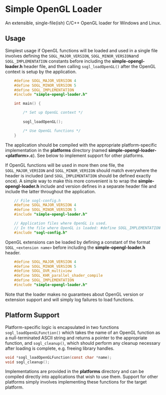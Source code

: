 Simple OpenGL Loader
====================

An extensible, single-file(ish) C/C++ OpenGL loader for Windows and Linux.

Usage
-----
Simplest usage if OpenGL functions will be loaded and used in a single file involves defining the `SOGL_MAJOR_VERSION`, `SOGL_MINOR_VERSION`and `SOGL_IMPLEMENTATION` constants before including the **simple-opengl-loader.h** header file, and then calling `sogl_loadOpenGL()` after the OpenGL context is setup by the application.

```C
    #define SOGL_MAJOR_VERSION 4
    #define SOGL_MINOR_VERSION 5
    #define SOGL_IMPLEMENTATION
    #include "simple-opengl-loader.h"

    int main() {

        /* Set up OpenGL context */
        
        sogl_loadOpenGL();

        /* Use OpenGL functions */
    }
```

The application should be compiled with the appropriate platform-specific implementation in the **platforms** directory (named **simple-opengl-loader-\<platform\>.c**). See below to implement support for other platforms.

If OpenGL functions will be used in more then one file, the `SOGL_MAJOR_VERSION` and `SOGL_MINOR_VERSION` should match everywhere the header is included (and `SOGL_IMPLEMENTATION` should be defined exactly once). A simple way to make this more convenient is to wrap the **simple-opengl-loader.h** include and version defines in a separate header file and include the latter throughout the application.

```C
    // File sogl-config.h
    #define SOGL_MAJOR_VERSION 4
    #define SOGL_MINOR_VERSION 5
    #include "simple-opengl-loader.h"
```

```C
    // Application files where OpenGL is used.
    // In the file where OpenGL is loaded: #define SOGL_IMPLEMENTATION
    #include "sogl-config.h"
```

OpenGL extensions can be loaded by defining a constant of the format `SOGL_<extension name>` before including the **simple-opengl-loader.h** header.

```C
    #define SOGL_MAJOR_VERSION 4
    #define SOGL_MINOR_VERSION 5
    #define SOGL_OVR_multiview
    #define SOGL_KHR_parallel_shader_compile
    #define SOGL_IMPLEMENTATION
    #include "simple-opengl-loader.h"
```

Note that the loader makes no guarantees about OpenGL version or extension support and will simply log failures to load functions. 

Platform Support
----------------

Platform-specific logic is encapsulated in two functions `sogl_loadOpenGLFunction()` which takes the name of an OpenGL function as a null-terminated ASCII string and returns a pointer to the appropriate function, and `sogl_cleanup()`, which should perform any cleanup necessary after loading is complete, e.g. freeing library handles.

```C
void *sogl_loadOpenGLFunction(const char *name);
void sogl_cleanup();
```

Implementations are provided in the **platforms** directory and can be compiled directly into applications that wish to use them. Support for other platforms simply involves implementing these functions for the target platform.
